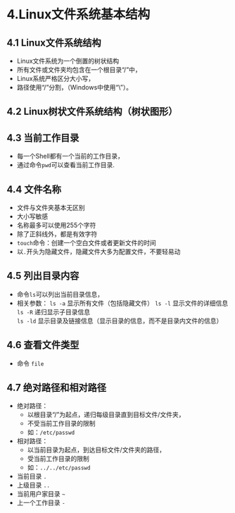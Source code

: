 # 4.Linux文件系统基本结构

##	4.1 Linux文件系统结构
- Linux文件系统为一个倒置的树状结构
- 所有文件或文件夹均包含在一个根目录“/”中，
- Linux系统严格区分大小写，
- 路径使用“/”分割，（Windows中使用“\”）。
	
##	4.2 Linux树状文件系统结构（树状图形）

##	4.3 当前工作目录

- 每一个Shell都有一个当前的工作目录，
- 通过命令`pwd`可以查看当前工作目录.

##	4.4 文件名称

- 文件与文件夹基本无区别
- 大小写敏感
- 名称最多可以使用255个字符
- 除了正斜线外，都是有效字符
- `touch`命令：创建一个空白文件或者更新文件的时间
- 以`.`开头为隐藏文件，隐藏文件大多为配置文件，不要轻易动

##	4.5 列出目录内容
- 命令`ls`可以列出当前目录信息，
- 相关参数：
	`ls -a`      显示所有文件（包括隐藏文件）
	`ls -l`     显示文件的详细信息
	`ls -R`      递归显示子目录信息	
	`ls -ld`     显示目录及链接信息（显示目录的信息，而不是目录内文件的信息）

##	4.6 查看文件类型
- 命令  `file`

##	4.7 绝对路径和相对路径
- 绝对路径：
    + 以根目录“/”为起点，递归每级目录直到目标文件/文件夹，
	+ 不受当前工作目录的限制
	+ 如：`/etc/passwd`
- 相对路径：
    + 以当前目录为起点，到达目标文件/文件夹的路径，
	+ 受当前工作目录的限制
	+ 如：`../../etc/passwd`
- 当前目录 `.`
- 上级目录 `..`
- 当前用户家目录 `~`
- 上一个工作目录 `-`
